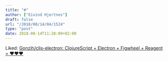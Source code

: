 ```yaml
---
title: "#"
author: ["Eivind Hjertnes"]
draft: false
url: "/2018/08/14/04/1524"
type: "post"
date: 2018-08-14T11:28:09+02:00
---
```


Liked: [Gonzih/cljs-electron:
ClojureScript + Electron + Figwheel + Reagent = ❤❤❤](https://github.com/Gonzih/cljs-electron)
